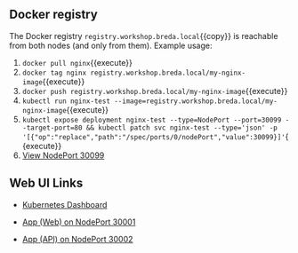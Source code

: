 ## Docker registry

The Docker registry `registry.workshop.breda.local`{{copy}} is reachable from both nodes (and only from them). Example usage:

1. `docker pull nginx`{{execute}}
1. `docker tag nginx registry.workshop.breda.local/my-nginx-image`{{execute}}
1. `docker push registry.workshop.breda.local/my-nginx-image`{{execute}}
1. `kubectl run nginx-test --image=registry.workshop.breda.local/my-nginx-image`{{execute}}
1. `kubectl expose deployment nginx-test --type=NodePort --port=30099 --target-port=80 && kubectl patch svc nginx-test --type='json' -p '[{"op":"replace","path":"/spec/ports/0/nodePort","value":30099}]'`{{execute}}
1. [View NodePort 30099](https://[[HOST_SUBDOMAIN]]-30099-[[KATACODA_HOST]].environments.katacoda.com/)


## Web UI Links

- [Kubernetes Dashboard](https://[[HOST_SUBDOMAIN]]-30080-[[KATACODA_HOST]].environments.katacoda.com/)

- [App (Web) on NodePort 30001](https://[[HOST_SUBDOMAIN]]-30001-[[KATACODA_HOST]].environments.katacoda.com/)

- [App (API) on NodePort 30002](https://[[HOST_SUBDOMAIN]]-30002-[[KATACODA_HOST]].environments.katacoda.com/)

